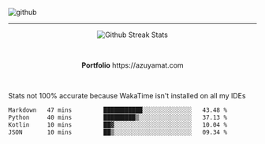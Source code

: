 ![github](https://media.discordapp.net/attachments/881363147364118528/1142610121697021952/background.png?width=1000&height=300)<br>
___
<p align="center">
  <img alt="Github Streak Stats" src="https://streak-stats.demolab.com?user=Azuyamat&theme=transparent&hide_border=true"/>
</p><br>
<p align="center">
      <strong>Portfolio</strong> https://azuyamat.com
</p><br>

Stats not 100% accurate because WakaTime isn't installed on all my IDEs
<!--START_SECTION:waka-->

```txt
Markdown   47 mins         ███████████░░░░░░░░░░░░░░   43.48 %
Python     40 mins         █████████▒░░░░░░░░░░░░░░░   37.13 %
Kotlin     10 mins         ██▓░░░░░░░░░░░░░░░░░░░░░░   10.04 %
JSON       10 mins         ██▒░░░░░░░░░░░░░░░░░░░░░░   09.34 %
```

<!--END_SECTION:waka-->
